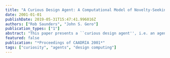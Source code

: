 ```yaml
---
title: "A Curious Design Agent: A Computational Model of Novelty-Seeking Behaviour in Design"
date: 2001-01-01
publishDate: 2019-05-31T15:47:41.996016Z
authors: ["Rob Saunders", "John S. Gero"]
publication_types: ["1"]
abstract: "This paper presents a ``curious design agent'', i.e. an agent that uses the search for novel designs to guide its design actions. A computational model of curiosity based on a process called novelty detection is presented. The behaviour of the computational model is illustrated with a curious design agent searching the space of two- dimensional patterns generated by a simulated Spirograph is reported."
featured: false
publication: "*Proceedings of CAADRIA 2001*"
tags: ["curiosity", "agents", "design computing"]
---
```


